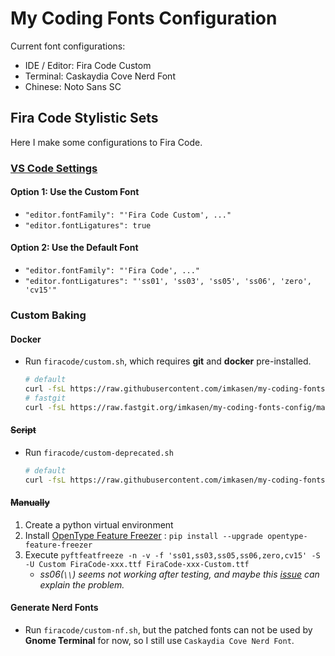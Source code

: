 # My Coding Fonts Configuration

Current font configurations:

* IDE / Editor: Fira Code Custom
* Terminal: Caskaydia Cove Nerd Font
* Chinese: Noto Sans SC

## Fira Code Stylistic Sets

Here I make some configurations to Fira Code.

### [VS Code Settings](https://github.com/tonsky/FiraCode/wiki/VS-Code-Instructions)

#### Option 1: Use the Custom Font

* `"editor.fontFamily": "'Fira Code Custom', ..."`
* `"editor.fontLigatures": true`

#### Option 2: Use the Default Font

* `"editor.fontFamily": "'Fira Code', ..."`
* `"editor.fontLigatures": "'ss01', 'ss03', 'ss05', 'ss06', 'zero', 'cv15'"`

### Custom Baking

#### Docker

* Run `firacode/custom.sh`, which requires **git** and **docker** pre-installed.

   ``` Bash
   # default
   curl -fsL https://raw.githubusercontent.com/imkasen/my-coding-fonts-config/master/firacode/custom.sh | bash
   # fastgit
   curl -fsL https://raw.fastgit.org/imkasen/my-coding-fonts-config/master/firacode/custom.sh | bash
   ```

#### ~~Script~~

* Run `firacode/custom-deprecated.sh`

   ``` Bash
   # default
   curl -fsL https://raw.githubusercontent.com/imkasen/my-coding-fonts-config/master/firacode/custom-deprecated.sh | bash
   ```

#### ~~Manually~~

1. Create a python virtual environment
2. Install [OpenType Feature Freezer](https://github.com/twardoch/fonttools-opentype-feature-freezer) : `pip install --upgrade opentype-feature-freezer`
3. Execute `pyftfeatfreeze -n -v -f 'ss01,ss03,ss05,ss06,zero,cv15' -S -U Custom FiraCode-xxx.ttf FiraCode-xxx-Custom.ttf`
   * *ss06(`\\`) seems not working after testing, and maybe this [issue](https://github.com/twardoch/fonttools-opentype-feature-freezer/issues/20) can explain the problem.*

#### Generate Nerd Fonts

* Run `firacode/custom-nf.sh`, but the patched fonts can not be used by **Gnome Terminal** for now, so I still use `Caskaydia Cove Nerd Font`.
